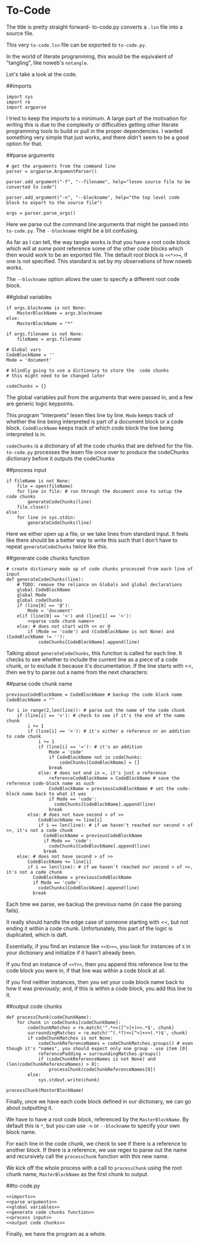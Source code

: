 # To-Code

The title is pretty straight forward- to-code.py converts a `.lsn` file into a source file.

This very `to-code.lsn` file can be exported to `to-code.py`.

In the world of literate programming, this would be the equivalent of "tangling", like noweb's `notangle`.

Let's take a look at the code.


##imports

    import sys
    import re
    import argparse

I tried to keep the imports to a minimum.
A large part of the motivation for writing this is due to the complexity or difficulties getting other literate programming tools to build or pull in the proper dependencies.
I wanted something very simple that just works, and there didn't seem to be a good option for that.

##parse arguments

    # get the arguments from the command line
    parser = argparse.ArgumentParser()
    
    parser.add_argument("-f", "--filename", help="lesen source file to be converted to code")
    
    parser.add_argument("-n", "--blockname", help="the top level code block to export to the source file")
    
    args = parser.parse_args()

Here we parse out the command line arguments that might be passed into `to-code.py`.
The `--blockname` might be a bit confusing.

As far as I can tell, the way tangle works is that you have a root code block which will at some point reference some of the other code blocks which then would work to be an exported file.
The default root block is `<<*>>=`, if one is not specified. This standard is set by my observations of how noweb works.

The `--blockname` option allows the user to specify a different root code block.


##global variables

    if args.blockname is not None:
        MasterBlockName = args.blockname
    else:
        MasterBlockName = "*"
    
    if args.filename is not None:
        fileName = args.filename
    
    # Global vars
    CodeBlockName = ''
    Mode = 'document'
    
    # blindly going to use a dictionary to store the  code chunks
    # this might need to be changed later
    
    codeChunks = {}


The global variables pull from the arguments that were passed in, and a few are generic logic keypoints.

This program "interprets" lesen files line by line.
`Mode` keeps track of whether the line being interpreted is part of a document block or a code block.
`CodeBlockName` keeps track of which code block the line being interpreted is in.

`codeChunks` is a dictionary of all the code chunks that are defined for the file.
`to-code.py` processes the lesen file once over to produce the codeChunks dictionary before it outputs the codeChunks


##process input

    if fileName is not None:
        file = open(fileName)
        for line in file: # run through the document once to setup the code chunks
            generateCodeChunks(line)
        file.close()
    else:
        for line in sys.stdin:
            generateCodeChunks(line)

Here we either open up a file, or we take lines from standard input.
It feels like there should be a better way to write this such that I don't have to repeat `generateCodeChunks` twice like this.


##generate code chunks function

    # create dictionary made up of code chunks processed from each line of input
    def generateCodeChunks(line):
        # TODO: remove the reliance on Globals and global declarations
        global CodeBlockName
        global Mode
        global codeChunks
        if (line[0] == '@'):
            Mode = 'document'
        elif (line[0] == '<') and (line[1] == '<'):
            <<parse code chunk name>>
        else: # does not start with << or @
            if (Mode == 'code') and (CodeBlockName is not None) and (CodeBlockName != ''):
                codeChunks[CodeBlockName].append(line)


Talking about `generateCodeChunks`, this function is called for each line.
It checks to see whether to include the current line as a piece of a code chunk, or to exclude it because it's documentation.
If the line starts with <<, then we try to parse out a name from the next characters:

##parse code chunk name

    previousCodeBlockName = CodeBlockName # backup the code block name
    CodeBlockName = ""
    
    for i in range(2,len(line)): # parse out the name of the code chunk
        if (line[i] == '>'): # check to see if it's the end of the name chunk
            i += 1
            if (line[i] == '>'): # it's either a reference or an addition to code chunk
                i += 1
                if (line[i] == '='): # it's an addition
                    Mode = 'code'
                    if CodeBlockName not in codeChunks:
                        codeChunks[CodeBlockName] = []
                    break
                else: # does not end in =, it's just a reference
                    referenceCodeBlockName = CodeBlockName # save the reference code-block name as such
                    CodeBlockName = previousCodeBlockName # set the code-block name back to what it was
                    if Mode == 'code':
                      codeChunks[CodeBlockName].append(line)
                    break
            else: # does not have second > of >>
                CodeBlockName += line[i]
                if i == len(line): # if we haven't reached our second > of >>, it's not a code chunk
                  CodeBlockName = previousCodeBlockName
                  if Mode == 'code':
                    codeChunks[CodeBlockName].append(line)
                  break
        else: # does not have second > of >>
            CodeBlockName += line[i]
            if i == len(line): # if we haven't reached our second > of >>, it's not a code chunk
              CodeBlockName = previousCodeBlockName
              if Mode == 'code':
                codeChunks[CodeBlockName].append(line)
              break

Each time we parse, we backup the previous name (in case the parsing fails).

It really should handle the edge case of someone starting with <<, but not ending it within a code chunk.
Unfortunately, this part of the logic is duplicated, which is daft.

Essentially, if you find an instance like `<<X>>=`, you look for instances of `X` in your dictionary and initialize if it hasn't already been.

If you find an instance of `<<Y>>`, then you append this reference line to the code block you were in, if that line was within a code block at all.

If you find neither instances, then you set your code block name back to how it was previously; and, if this is within a code block, you add this line to it.

##output code chunks

    def processChunk(codeChunkName):
        for chunk in codeChunks[codeChunkName]:
            codeChunkMatches = re.match('^.*<<([^>]+)>>.*$', chunk)
            surroundingMatches = re.match('^(.*?)<<[^>]+>>(.*)$', chunk)
            if codeChunkMatches is not None:
                codeChunkReferenceNames = codeChunkMatches.groups() # even though it's "names", you should expect only one group - use item [0]
                referencePadding = surroundingMatches.groups()
                if (codeChunkReferenceNames is not None) and (len(codeChunkReferenceNames) > 0):
                    processChunk(codeChunkReferenceNames[0])
            else:
                sys.stdout.write(chunk)
    
    processChunk(MasterBlockName)

Finally, once we have each code block defined in our dictionary, we can go about outputting it.

We have to have a root code block, referenced by the `MasterBlockName`.
By default this is `*`, but you can use `-n` or `--blockname` to specify your own block name.

For each line in the code chunk, we check to see if there is a reference to another block.
If there is a reference, we use regex to parse out the name and recursively call the `processChunk` function with this new name.

We kick off the whole process with a call to `processChunk` using the root chunk name, `MasterBlockName` as the first chunk to output.

##to-code.py

    <<imports>>
    <<parse arguments>>
    <<global variables>>
    <<generate code chunks function>>
    <<process input>>
    <<output code chunks>>


Finally, we have the program as a whole.
